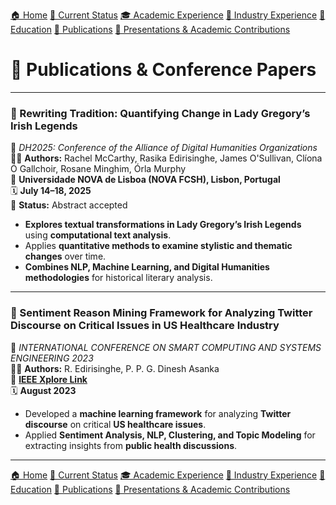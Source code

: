 [🏠 Home](index.md) [📌 Current Status](current_status.md)
[🎓 Academic Experience](academic_experience.md) [💼 Industry Experience](industry_experience.md) 
[📘 Education](education.md) [📄 Publications](publications.md) 
[📢 Presentations & Academic Contributions](Presentations_Contributions.md)

# 📄 Publications & Conference Papers  

---

### **📌 Rewriting Tradition: Quantifying Change in Lady Gregory’s Irish Legends**  
📖 *DH2025: Conference of the Alliance of Digital Humanities Organizations*  
👨‍💻 **Authors:** Rachel McCarthy, Rasika Edirisinghe, James O'Sullivan, Clíona Ó Gallchoir, Rosane Minghim, Órla Murphy  
📍 **Universidade NOVA de Lisboa (NOVA FCSH), Lisbon, Portugal**  
🗓 **July 14–18, 2025**  
📌 **Status:** Abstract accepted  
- **Explores textual transformations in Lady Gregory’s Irish Legends** using **computational text analysis**.  
- Applies **quantitative methods to examine stylistic and thematic changes** over time.  
- **Combines NLP, Machine Learning, and Digital Humanities methodologies** for historical literary analysis.  

---

### **📌 Sentiment Reason Mining Framework for Analyzing Twitter Discourse on Critical Issues in US Healthcare Industry**  
📖 *INTERNATIONAL CONFERENCE ON SMART COMPUTING AND SYSTEMS ENGINEERING 2023*  
👨‍💻 **Authors:** R. Edirisinghe, P. P. G. Dinesh Asanka  
🔗 **[IEEE Xplore Link](https://ieeexplore.ieee.org/document/10215010/)**  
🗓 **August 2023**  
- Developed a **machine learning framework** for analyzing **Twitter discourse** on critical **US healthcare issues**.  
- Applied **Sentiment Analysis, NLP, Clustering, and Topic Modeling** for extracting insights from **public health discussions**.  

---

[🏠 Home](index.md) [📌 Current Status](current_status.md)
[🎓 Academic Experience](academic_experience.md) [💼 Industry Experience](industry_experience.md) 
[📘 Education](education.md) [📄 Publications](publications.md) 
[📢 Presentations & Academic Contributions](Presentations_Contributions.md)
